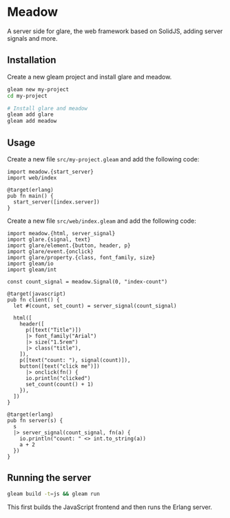 # Meadow

A server side for glare, the web framework based on SolidJS, adding server signals and more.

## Installation

Create a new gleam project and install glare and meadow.

```sh
gleam new my-project
cd my-project

# Install glare and meadow
gleam add glare
gleam add meadow
```

## Usage

Create a new file `src/my-project.gleam` and add the following code:

```gleam
import meadow.{start_server}
import web/index

@target(erlang)
pub fn main() {
  start_server([index.server])
}
```

Create a new file `src/web/index.gleam` and add the following code:

```gleam
import meadow.{html, server_signal}
import glare.{signal, text}
import glare/element.{button, header, p}
import glare/event.{onclick}
import glare/property.{class, font_family, size}
import gleam/io
import gleam/int

const count_signal = meadow.Signal(0, "index-count")

@target(javascript)
pub fn client() {
  let #(count, set_count) = server_signal(count_signal)

  html([
    header([
      p([text("Title")])
      |> font_family("Arial")
      |> size("1.5rem")
      |> class("title"),
    ]),
    p([text("count: "), signal(count)]),
    button([text("click me")])
      |> onclick(fn() {
      io.println("clicked")
      set_count(count() + 1)
    }),
  ])
}

@target(erlang)
pub fn server(s) {
  s
  |> server_signal(count_signal, fn(a) {
    io.println("count: " <> int.to_string(a))
    a + 2
  })
}
```

## Running the server

```sh
gleam build -t=js && gleam run
```

This first builds the JavaScript frontend and then runs the Erlang server.
